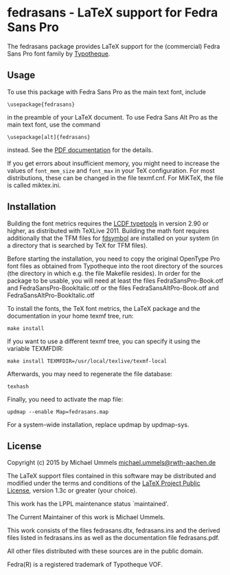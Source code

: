 fedrasans - LaTeX support for Fedra Sans Pro
============================================

The fedrasans package provides LaTeX support for the (commercial)
Fedra Sans Pro font family by [Typotheque][TT].

[TT]: http://www.typotheque.com/fonts/

Usage
-----

To use this package with Fedra Sans Pro as the main text font, include

    \usepackage{fedrasans}

in the preamble of your LaTeX document. To use Fedra Sans Alt Pro as the main
text font, use the command

    \usepackage[alt]{fedrasans}

instead. See the [PDF documentation](latex/fedrasans.pdf) for the details.

If you get errors about insufficient memory, you might need to
increase the values of `font_mem_size` and `font_max` in your TeX
configuration. For most distributions, these can be changed in the
file texmf.cnf. For MiKTeX, the file is called miktex.ini.

Installation
------------

Building the font metrics requires the [LCDF typetools][LCDF] in version 2.90
or higher, as distributed with TeXLive 2011. Building the math font
requires additionally that the TFM files for [fdsymbol] are installed on your
system (in a directory that is searched by TeX for TFM files).

[LCDF]: http://www.lcdf.org/type/
[fdsymbol]: https://www.github.com/ummels/fdsymbol

Before starting the installation, you need to copy the original OpenType Pro
font files as obtained from Typotheque into the root directory of the sources
(the directory in which e.g. the file Makefile resides). In order for the
package to be usable, you will need at least the files FedraSansPro-Book.otf and
FedraSansPro-BookItalic.otf or the files FedraSansAltPro-Book.otf and
FedraSansAltPro-BookItalic.otf

To install the fonts, the TeX font metrics, the LaTeX package and the
documentation in your home texmf tree, run:

    make install

If you want to use a different texmf tree, you can specify it using the
variable TEXMFDIR:

    make install TEXMFDIR=/usr/local/texlive/texmf-local

Afterwards, you may need to regenerate the file database:

    texhash

Finally, you need to activate the map file:

    updmap --enable Map=fedrasans.map

For a system-wide installation, replace updmap by updmap-sys.

License
-------

Copyright (c) 2015 by Michael Ummels <michael.ummels@rwth-aachen.de>

The LaTeX support files contained in this software may be distributed
and modified under the terms and conditions of the
[LaTeX Project Public License][LPPL], version 1.3c or greater (your choice).

[LPPL]: http://www.latex-project.org/lppl/

This work has the LPPL maintenance status `maintained'.

The Current Maintainer of this work is Michael Ummels.

This work consists of the files fedrasans.dtx, fedrasans.ins and
the derived files listed in fedrasans.ins as well as the
documentation file fedrasans.pdf.

All other files distributed with these sources are in the public domain.

Fedra(R) is a registered trademark of Typotheque VOF.
